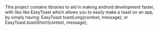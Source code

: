 This project contains libraries to aid in making android development faster, with libs like EasyToast which allows you to easily make a toast on an app, by simply having: EasyToast.toastLong(context, message); or EasyToast.toastShort(context, message);